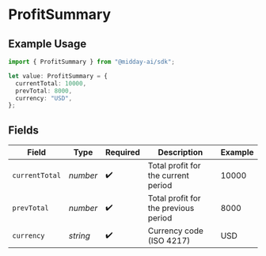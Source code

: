 # ProfitSummary

## Example Usage

```typescript
import { ProfitSummary } from "@midday-ai/sdk";

let value: ProfitSummary = {
  currentTotal: 10000,
  prevTotal: 8000,
  currency: "USD",
};
```

## Fields

| Field                                | Type                                 | Required                             | Description                          | Example                              |
| ------------------------------------ | ------------------------------------ | ------------------------------------ | ------------------------------------ | ------------------------------------ |
| `currentTotal`                       | *number*                             | :heavy_check_mark:                   | Total profit for the current period  | 10000                                |
| `prevTotal`                          | *number*                             | :heavy_check_mark:                   | Total profit for the previous period | 8000                                 |
| `currency`                           | *string*                             | :heavy_check_mark:                   | Currency code (ISO 4217)             | USD                                  |